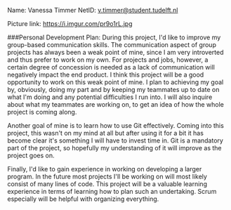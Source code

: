 Name: Vanessa Timmer
NetID: v.timmer@student.tudelft.nl

Picture link: https://i.imgur.com/pr9o1rL.jpg

###Personal Development Plan:
During this project, I'd like to improve my group-based communication skills. The communication aspect of group projects
has always been a weak point of mine, since I am very introverted and thus prefer to work on my own. 
For projects and jobs, however, a certain degree of concession is needed as a lack of communication will negatively impact the end product.
I think this project will be a good opportunity to work on this weak point of mine. I plan to achieving my goal by, obviously, doing
my part and by keeping my teammates up to date on what I'm doing and any potential difficulties I run into. I will also inquire about
what my teammates are working on, to get an idea of how the whole project is coming along. 

Another goal of mine is to learn how to use Git effectively. Coming into this project, this wasn't on my mind at all but after
using it for a bit it has become clear it's something I will have to invest time in. Git is a mandatory part of the project, so
hopefully my understanding of it will improve as the project goes on. 

Finally, I'd like to gain experience in working on developing a larger program. In the future most projects I'll be working on will 
most likely consist of many lines of code. This project will be a valuable learning experience in terms of learning how to plan
such an undertaking. Scrum especially will be helpful with organizing everything. 
